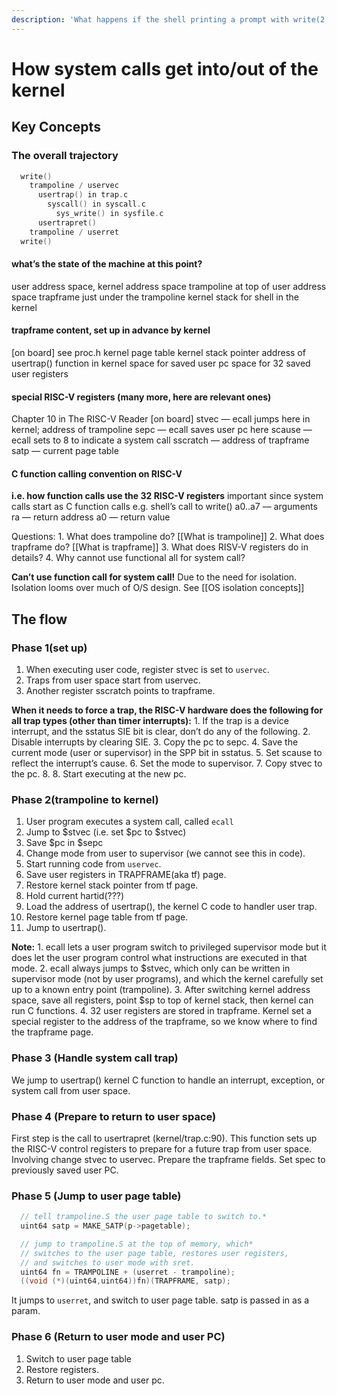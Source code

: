 ```yaml
---
description: 'What happens if the shell printing a prompt with write(2, “$ “, 2)?'
---
```


# How system calls get into/out of the kernel

## Key Concepts

### The overall trajectory

```c
  write()
    trampoline / uservec
      usertrap() in trap.c
        syscall() in syscall.c
          sys_write() in sysfile.c
      usertrapret()
    trampoline / userret
  write()
```

#### what’s the state of the machine at this point?

user address space, kernel address space trampoline at top of user address space trapframe just under the trampoline kernel stack for shell in the kernel

#### trapframe content, set up in advance by kernel

\[on board\] see proc.h kernel page table kernel stack pointer address of usertrap\(\) function in kernel space for saved user pc space for 32 saved user registers

#### special RISC-V registers \(many more, here are relevant ones\)

Chapter 10 in The RISC-V Reader \[on board\] stvec — ecall jumps here in kernel; address of trampoline sepc — ecall saves user pc here scause — ecall sets to 8 to indicate a system call sscratch — address of trapframe satp — current page table

#### C function calling convention on RISC-V

**i.e. how function calls use the 32 RISC-V registers** important since system calls start as C function calls e.g. shell’s call to write\(\) a0..a7 — arguments ra — return address a0 — return value

Questions: 1. What does trampoline do? \[\[What is trampoline\]\] 2. What does trapframe do? \[\[What is trapframe\]\] 3. What does RISV-V registers do in details? 4. Why cannot use functional all for system call?

**Can’t use function call for system call!** Due to the need for isolation. Isolation looms over much of O/S design. See \[\[OS isolation concepts\]\]

## The flow

### Phase 1\(set up\)

1. When executing user code, register stvec is set to `uservec`.
2. Traps from user space start from uservec.
3. Another register sscratch points to trapframe.

**When it needs to force a trap, the RISC-V hardware does the following for all trap types \(other than timer interrupts\):** 1. If the trap is a device interrupt, and the sstatus SIE bit is clear, don’t do any of the following. 2. Disable interrupts by clearing SIE. 3. Copy the pc to sepc. 4. Save the current mode \(user or supervisor\) in the SPP bit in sstatus. 5. Set scause to reflect the interrupt’s cause. 6. Set the mode to supervisor. 7. Copy stvec to the pc. 8. 8. Start executing at the new pc.

### Phase 2\(trampoline to kernel\)

1. User program executes a system call, called `ecall`
2. Jump to $stvec \(i.e. set $pc to $stvec\)
3. Save $pc in $sepc
4. Change mode from user to supervisor \(we cannot see this in code\).
5. Start running code from `uservec`.
6. Save user registers in TRAPFRAME\(aka tf\) page.
7. Restore kernel stack pointer from tf page.
8. Hold current hartid\(???\)
9. Load the address of usertrap\(\), the kernel C code to handler user trap.
10. Restore kernel page table from tf page.
11. Jump to usertrap\(\).

**Note:** 1. ecall lets a user program switch to privileged supervisor mode but it does let the user program control what instructions are executed in that mode. 2. ecall always jumps to $stvec, which only can be written in supervisor mode \(not by user programs\), and which the kernel carefully set up to a known entry point \(trampoline\). 3. After switching kernel address space, save all registers, point $sp to top of kernel stack, then kernel can run C functions. 4. 32 user registers are stored in trapframe. Kernel set a special register to the address of the trapframe, so we know where to find the trapframe page.

### Phase 3 \(Handle system call trap\)

We jump to usertrap\(\) kernel C function to handle an interrupt, exception, or system call from user space.

### Phase 4 \(Prepare to return to user space\)

First step is the call to usertrapret \(kernel/trap.c:90\). This function sets up the RISC-V control registers to prepare for a future trap from user space. Involving change stvec to uservec. Prepare the trapframe fields. Set spec to previously saved user PC.

### Phase 5 \(Jump to user page table\)

```c
  // tell trampoline.S the user page table to switch to.*
  uint64 satp = MAKE_SATP(p->pagetable);

  // jump to trampoline.S at the top of memory, which*
  // switches to the user page table, restores user registers,
  // and switches to user mode with sret.
  uint64 fn = TRAMPOLINE + (userret - trampoline);
  ((void (*)(uint64,uint64))fn)(TRAPFRAME, satp);
```

It jumps to `userret`, and switch to user page table. satp is passed in as a param.

### Phase 6 \(Return to user mode and user PC\)

1. Switch to user page table
2. Restore registers.
3. Return to user mode and user pc.

